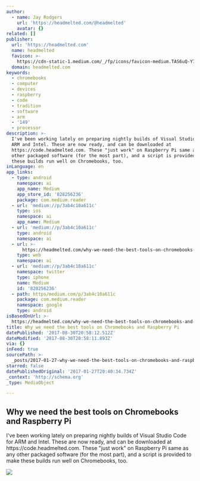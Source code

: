 ```yaml
---
author:
  - name: Jay Rodgers
    url: 'https://headmelted.com/@headmelted'
    avatar: {}
related: []
publisher:
  url: 'https://headmelted.com'
  name: headmelted
  favicon: >-
    https://cdn-static-1.medium.com/_/fp/icons/favicon-medium.TAS6uQ-Y7kcKgi0xjcYHXw.ico
  domain: headmelted.com
keywords:
  - chromebooks
  - computer
  - devices
  - raspberry
  - code
  - tradition
  - software
  - arm
  - '149'
  - processor
description: >-
  I've been working lately on preparing nightly builds of Visual Studio Code for
  ARM and Intel. These are now ready, and can be downloaded at
  https://code.headmelted.com. These "just work" on Raspberry Pi same as any
  other packaged software (for the most part), and a script is provided to make
  these builds run well on Chromebooks, too.
inLanguage: en
app_links:
  - type: android
    namespace: ai
    app_name: Medium
    app_store_id: '828256236'
    package: com.medium.reader
  - url: 'medium://p/3ab4c10a611c'
    type: ios
    namespace: ai
    app_name: Medium
  - url: 'medium://p/3ab4c10a611c'
    type: android
    namespace: ai
  - url: >-
      https://headmelted.com/why-we-need-the-best-tools-on-chromebooks-and-raspberry-pi-3ab4c10a611c
    type: web
    namespace: ai
  - url: 'medium://p/3ab4c10a611c'
    namespace: twitter
    type: iphone
    name: Medium
    id: '828256236'
  - path: https/medium.com/p/3ab4c10a611c
    package: com.medium.reader
    namespace: google
    type: android
isBasedOnUrl: >-
  https://headmelted.com/why-we-need-the-best-tools-on-chromebooks-and-raspberry-pi-3ab4c10a611c#.ypbi7khrq
title: Why we need the best tools on Chromebooks and Raspberry Pi
datePublished: '2017-08-30T20:58:12.512Z'
dateModified: '2017-08-30T20:58:11.893Z'
via: {}
inFeed: true
sourcePath: >-
  _posts/2017-01-27-why-we-need-the-best-tools-on-chromebooks-and-raspberry-pi.md
starred: false
datePublishedOriginal: '2017-01-27T20:40:34.734Z'
_context: 'http://schema.org'
_type: MediaObject

---
```

<article style=""><h1>Why we need the best tools on Chromebooks and Raspberry Pi</h1><p>I've been working lately on preparing nightly builds of Visual Studio Code for ARM and Intel. These are now ready, and can be downloaded at https://code.headmelted.com. These "just work" on Raspberry Pi same as any other packaged software (for the most part), and a script is provided to make these builds run well on Chromebooks, too.</p><img src="https://cdn-images-1.medium.com/fit/c/60/60/1*SsJnCxv_YXvk4PCWIaNbUg.png" /></article>